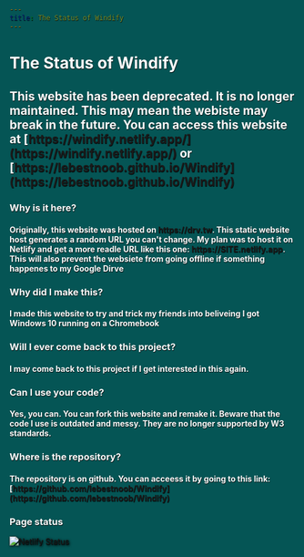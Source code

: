 ```yaml
---
title: The Status of Windify
---
```

<html>
	<head>
<title> The Status of Windify </title>
<link href="https://fonts.googleapis.com/css2?family=Open+Sans:ital,wght@0,300;0,400;0,600;0,700;0,800;1,300;1,400;1,600;1,700;1,800&display=swap" rel="stylesheet">
	</head>
<style>
img {
  -webkit-filter: drop-shadow(1.5px 1.5px 2px black);
  filter: drop-shadow(1.5px 1.5px 2px black);
}
a:hover {
  color: #d3d3d3;
  -moz-transition: all 0.2s ease-in;
  -o-transition: all 0.2s ease-in;
  -webkit-transition: all 0.2s ease-in;
  transition: all 0.2s ease-in;
filter: drop-shadow(0px 0px 5px #d3d3d3);
}

black {   font-weight: 800; } 

mark { 
  background-color: #618eb5;
  color: white;
}
mark1 { 
  background-color: #383838;
  color: white;
}
a:link {
  text-decoration: none;
}

a:visited {
  text-decoration: none;
}
.bold {
font-family: 'Open Sans', sans-serif;
}
img {
   -webkit-filter: invert(1);
   filter: invert(1);
   }
.uninvert {
   -webkit-filter: invert(1);
   filter: invert(1);
   }
a:hover {
  color: #d3d3d3;
  -moz-transition: all 0.2s ease-in;
  -o-transition: all 0.2s ease-in;
  -webkit-transition: all 0.2s ease-in;
  transition: all 0.2s ease-in;
text-shadow: .5px .5px 1px black;
text-shadow:0px 0px 30px #d3d3d3;
}

.left {
  display: inline-block;
  float: left;
  text-align: left;
  font-size: 16px;
  line-height: 14px;
  position: relative;
  top: 3px;

}
div {
  line-height: 40px;
}
  div {
  margin: 5px;
}

  h1 {
  text-shadow: .5px .5px 1px black;
}
p {
  text-shadow: .5px .5px 1px black;
}
a {
  text-shadow: .5px .5px 1px black;
}
body {
  text-shadow: .5px .5px 1px black;
}
*, *::after, *::before {
	-webkit-user-select: none;
	-webkit-user-drag: none;
	-webkit-app-region: no-drag;
	cursor: default;
}

::-moz-selection {
    background-color: transparent;
    color: #fff;
}

::selection {
    background-color: transparent;
    color: #fff;
}

.myclass::-moz-selection,
.myclass::selection { ... }

html {
  background-color: #055555;
}
html {
font-family: 'Open Sans', sans-serif;
background-color: #055555;
}
html {
  color: white;
	background-color: #055555;
}
  </style>
<script language="JavaScript">
    /**
    * Disable right-click of mouse, F12 key, and save key combinations on page
    * By Arthur Gareginyan (arthurgareginyan@gmail.com)
    * For full source code, visit https://mycyberuniverse.com
    */
  window.onload = function() {
    document.addEventListener("contextmenu", function(e){
      e.preventDefault();
    }, false);
    document.addEventListener("keydown", function(e) {
    //document.onkeydown = function(e) {
      // "I" key
      if (e.ctrlKey && e.shiftKey && e.keyCode == 73) {
        disabledEvent(e);
      }
      // "J" key
      if (e.ctrlKey && e.shiftKey && e.keyCode == 74) {
        disabledEvent(e);
      }
      // "S" key + macOS
      if (e.keyCode == 83 && (navigator.platform.match("Mac") ? e.metaKey : e.ctrlKey)) {
        disabledEvent(e);
      }
      // "U" key
      if (e.ctrlKey && e.keyCode == 85) {
        disabledEvent(e);
      }
      // "F12" key
      if (event.keyCode == 123) {
        disabledEvent(e);
      }
    }, false);
    function disabledEvent(e){
      if (e.stopPropagation){
        e.stopPropagation();
      } else if (window.event){
        window.event.cancelBubble = true;
      }
      e.preventDefault();
      return false;
    }
  };
  </script>
 
# The Status of Windify

## This website has been deprecated. It is no longer maintained. This may mean the webiste may break in the future. You can access this website at [https://windify.netlify.app/](https://windify.netlify.app/) or [https://lebestnoob.github.io/Windify](https://lebestnoob.github.io/Windify)

### Why is it here?

#### Originally, this website was hosted on https://drv.tw. This static website host generates a random URL you can't change. My plan was to host it on Netlify and get a more readle URL like this one: https://SITE.netlify.app. This will also prevent the websiete from going offline if something happenes to my Google Dirve

### Why did I make this?

#### I made this website to try and trick my friends into beliveing I got Windows 10 running on a Chromebook

### Will I ever come back to this project?

#### I may come back to this project if I get interested in this again.

### Can I use your code?

#### Yes, you can. You can fork this website and remake it. Beware that the code I use is outdated and messy. They are no longer supported by W3 standards.

### Where is the repository?

#### The repository is on github. You can acceess it by going to this link: [https://github.com/lebestnoob/Windify](https://github.com/lebestnoob/Windify)

### Page status
[![Netlify Status](https://api.netlify.com/api/v1/badges/56822c5c-4821-4707-8ae5-724b9cbb9d02/deploy-status)](https://app.netlify.com/sites/windify/deploys)
</html>
